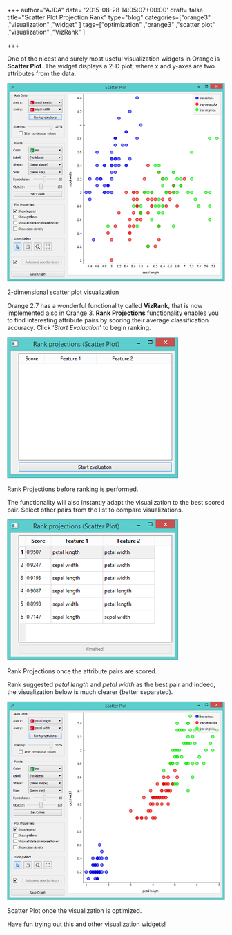 +++
author="AJDA"
date= '2015-08-28 14:05:07+00:00'
draft= false
title="Scatter Plot Projection Rank"
type="blog"
categories=["orange3" ,"visualization" ,"widget" ]
tags=["optimization" ,"orange3" ,"scatter plot" ,"visualization" ,"VizRank" ]

+++

One of the nicest and surely most useful visualization widgets in Orange is **Scatter Plot**. The widget displays a 2-D plot, where x and y-axes are two attributes from the data.

![](/images/2015/08/ScatterPlot1.png)

2-dimensional scatter plot visualization



Orange 2.7 has a wonderful functionality called **VizRank**, that is now implemented also in Orange 3. **Rank Projections** functionality enables you to find interesting attribute pairs by scoring their average classification accuracy. Click ‘_Start Evaluation_’ to begin ranking. 

![](/images/2015/08/ScatterPlot2.png)

Rank Projections before ranking is performed.



The functionality will also instantly adapt the visualization to the best scored pair. Select other pairs from the list to compare visualizations.

![](/images/2015/08/ScatterPlot3.png)

Rank Projections once the attribute pairs are scored.



Rank suggested _petal length_ and _petal width_ as the best pair and indeed, the visualization below is much clearer (better separated).

![](/images/2015/08/ScatterPlot4.png)

Scatter Plot once the visualization is optimized.



Have fun trying out this and other visualization widgets!
